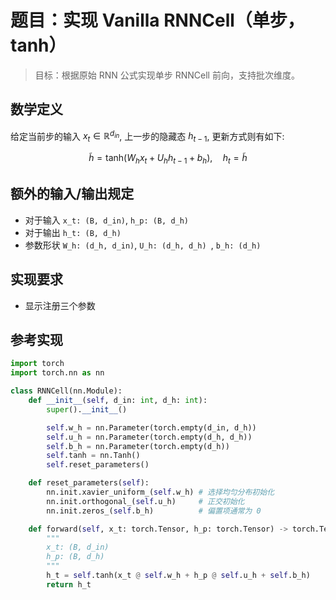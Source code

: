 # 题目：实现 Vanilla RNNCell（单步，tanh）

> 目标：根据原始 RNN 公式实现单步 RNNCell 前向，支持批次维度。

## 数学定义

给定当前步的输入 $x_{t} \in \mathbb{R}^{d_{in}}$, 上一步的隐藏态 $h_{t-1}$, 更新方式则有如下:

$$
\tilde{h} = \text{tanh}(W_hx_t+U_hh_{t-1}+b_h),\quad h_t=\tilde{h}
$$

## 额外的输入/输出规定

- 对于输入 `x_t: (B, d_in)`, `h_p: (B, d_h)`
- 对于输出 `h_t: (B, d_h)`
- 参数形状 `W_h: (d_h, d_in)`, `U_h: (d_h, d_h) `, `b_h: (d_h)`

## 实现要求

- 显示注册三个参数

## 参考实现

```python
import torch
import torch.nn as nn

class RNNCell(nn.Module):
    def __init__(self, d_in: int, d_h: int):
        super().__init__()

        self.w_h = nn.Parameter(torch.empty(d_in, d_h))
        self.u_h = nn.Parameter(torch.empty(d_h, d_h))
        self.b_h = nn.Parameter(torch.empty(d_h))
        self.tanh = nn.Tanh()
        self.reset_parameters()

    def reset_parameters(self):
        nn.init.xavier_uniform_(self.w_h) # 选择均匀分布初始化
        nn.init.orthogonal_(self.u_h)     # 正交初始化
        nn.init.zeros_(self.b_h)          # 偏置项通常为 0

    def forward(self, x_t: torch.Tensor, h_p: torch.Tensor) -> torch.Tensor:
        """
        x_t: (B, d_in)
        h_p: (B, d_h)
        """
        h_t = self.tanh(x_t @ self.w_h + h_p @ self.u_h + self.b_h)
        return h_t
```
